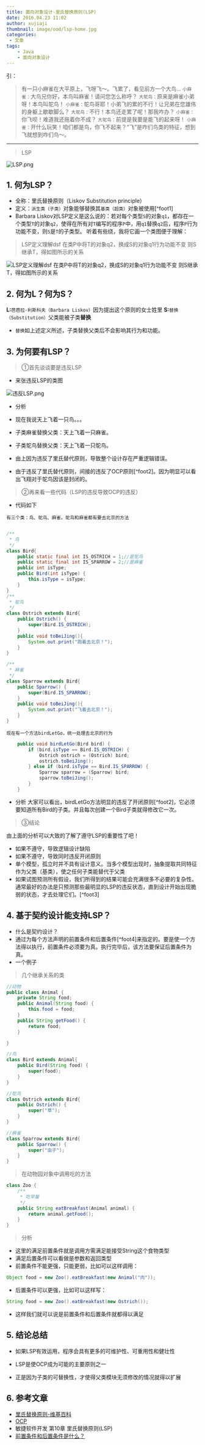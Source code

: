 ```yaml
---
title: 面向对象设计-里氏替换原则(LSP)
date: 2016.04.23 11:02
author: xujiaji
thumbnail: image/ood/lsp-home.jpg
categories:
 - 文章
tags:
    - Java
    - 面向对象设计
---
```


引：
> 有一只小麻雀在大平原上，飞呀飞～。飞累了，看见前方一个大鸟...
`小麻雀：`大鸟兄你好，本鸟叫麻雀！请问您怎么称呼？
`大鸵鸟：`原来是麻雀小弟呀！本鸟叫鸵鸟！
`小麻雀：`鸵鸟哥耶！小弟飞的累的不行！让兄弟在您雄伟的身躯上歇歇脚么？
`大鸵鸟：`不行！本鸟还走累了呢！那我咋办？
`小麻雀：`你飞呗！难道我还拖着你不成？
`大鸵鸟：`前提是我要是能飞的起来呀！
`小麻雀：`开什么玩笑！咱们都是鸟，你飞不起来？“飞”是咋们鸟类的特征，想到飞就想到咋们鸟～。


----
> LSP

![LSP.png](image/ood/lsp.png)

## 1. 何为LSP？
- 全称：里氏替换原则（Liskov Substitution principle）
- 定义：`派生类（子类）`对象能够替换其`基类（超类）`对象被使用[^foot1]
 - Barbara Liskov对LSP定义是这么说的：若对每个类型`S`的对象`q1`，都存在一个类型`T`的对象`q2`，使得在所有对`T`编写的程序`P`中，用`q1`替换`q2`后，程序`P`行为功能不变，则`S`是`T`的子类型。
 听着有些绕，我将它画一个类图便于理解：
 > LSP定义理解dsf
 在类P中将T的对象q2，换成S的对象q1行为功能不变
 则S继承T，得如图所示的关系

![LSP定义理解dsf
在类P中将T的对象q2，换成S的对象q1行为功能不变
则S继承T，得如图所示的关系](image/ood/lsp1.png)


## 2. 何为L？何为S？
**L:**`芭芭拉·利斯科夫（Barbara Liskov）`因为提出这个原则的女士姓里
**S:**`替换（Substitution）`父类能被子类**替换**
 - `替换`如上述定义所述，子类替换父类后不会影响其行为和功能。

## 3. 为何要有LSP？

> ①首先谈谈要是违反LSP

- 来张违反LSP的类图

![违反LSP.png](image/ood/lsp-no.png)

- 分析
 - 现在我说天上飞着一只鸟。。。
 - 子类麻雀替换父类：天上飞着一只麻雀。
 - 子类鸵鸟替换父类：天上飞着一只鸵鸟。

- 由上因为违反了里氏替代原则，导致整个设计存在严重逻辑错误。
- 由于违反了里氏替代原则，间接的违反了OCP原则[^foot2]。因为明显可以看出飞翔对于鸵鸟因该是封闭的。

> ②再来看一些代码（LSP的违反导致OCP的违反）

- 代码如下

`有三个类：鸟、鸵鸟、麻雀。鸵鸟和麻雀都有要去北京的方法`

``` java

/**
 * 鸟
 */
class Bird{
    public static final int IS_OSTRICH = 1;//是鸵鸟
    public static final int IS_SPARROW = 2;//是麻雀
    public int isType;
    public Bird(int isType) {
        this.isType = isType;
    }
}
/**
 * 鸵鸟
 */
class Ostrich extends Bird{
    public Ostrich() {
        super(Bird.IS_OSTRICH);
    }
    public void toBeiJing(){
        System.out.print("跑着去北京！");
    }
}

/**
 * 麻雀
 */
class Sparrow extends Bird{
    public Sparrow() {
        super(Bird.IS_SPARROW);
    }
    public void toBeiJing(){
        System.out.print("飞着去北京！");
    }
}

```

`现在有一个方法birdLetGo，统一处理去北京的行为`

``` java
    public void birdLetGo(Bird bird) {
        if (bird.isType == Bird.IS_OSTRICH) {
            Ostrich ostrich = (Ostrich) bird;
            ostrich.toBeiJing();
        } else if (bird.isType == Bird.IS_SPARROW) {
            Sparrow sparrow = (Sparrow) bird;
            sparrow.toBeiJing();
        }
    }
```
- 分析
大家可以看出，birdLetGo方法明显的违反了开闭原则[^foot2]，它必须要知道所有Bird的子类。并且每次创建一个Bird子类就得修改它一次。

> ③结论

由上面的分析可以大致的了解了遵守LSP的重要性了吧！
- 如果不遵守，导致逻辑设计缺陷
- 如果不遵守，导致同时违反开闭原则
- 单个模型，孤立时并不具有设计意义。当多个模型出现时，抽象提取共同特征作为父类（基类），使之任何子类能替代于父类
- 如果试图预测所有假设，我们所得到的结果可能会充满很多不必要的复杂性。通常最好的办法是只预测那些最明显的LSP的违反状态，直到设计开始出现脆弱的状态，才去处理它们。[^foot3]

## 4. 基于契约设计能支持LSP？
 - 什么是契约设计？
  - 通过为每个方法声明的前置条件和后置条件[^foot4]来指定的。要是使一个方法得以执行，前置条件必须要为真。执行完毕后，该方法要保证后置条件为真。
 - 一个例子

> 几个继承关系的类

``` java
//动物
public class Animal {
    private String food;
    public Animal(String food) {
        this.food = food;
    }
    public String getFood() {
        return food;
    }

}

//鸟
class Bird extends Animal{
    public Bird(String food) {
        super(food);
    }
}

//鸵鸟
class Ostrich extends Bird{
    public Ostrich() {
        super("草");
    }
}

//麻雀
class Sparrow extends Bird{
    public Sparrow() {
        super("虫子");
    }
}

```
> 在动物园对象中调用吃的方法

``` java
class Zoo {
    /**
     * 吃早餐
     */
    public String eatBreakfast(Animal animal) {
        return animal.getFood();
    }
}
```

> 分析

 - 这里的满足前置条件就是调用方需满足能接受String这个食物类型
 - 满足后置条件可以看做是参数和返回类型
 - 前置条件不能更强，只能更弱，比如可以这样调用：

``` java
Object food = new Zoo().eatBreakfast(new Animal("肉"));
```
 - 后置条件可以更强，比如可以这样写：

``` java
String food = new Zoo().eatBreakfast(new Ostrich());
```

 - 这样我们就可以说是前置条件和后置条件就都得以满足




## 5. 结论总结
 - 如果LSP有效运用，程序会具有更多的可维护性、可重用性和健壮性

 - LSP是使OCP成为可能的主要原则之一

 - 正是因为子类的可替换性，才使得父类模块无须修改的情况就得以扩展

## 6. 参考文章
- [里氏替换原则-维基百科](https://zh.wikipedia.org/wiki/%E9%87%8C%E6%B0%8F%E6%9B%BF%E6%8D%A2%E5%8E%9F%E5%88%99)
- [OCP](http://www.jianshu.com/p/0fe6ab955842)
- 敏捷软件开发  第10章  里氏替换原则(LSP)
- [前置条件和后置条件是什么？](http://blog.csdn.net/q345852047/article/details/7955792)
